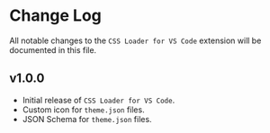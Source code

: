 # Change Log

All notable changes to the `CSS Loader for VS Code` extension will be documented in this file.

<!-- Check [Keep a Changelog](http://keepachangelog.com/) for recommendations on how to structure this file. -->

## v1.0.0

- Initial release of `CSS Loader for VS Code`.
- Custom icon for `theme.json` files.
- JSON Schema for `theme.json` files.